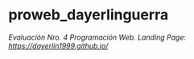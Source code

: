 # proweb_dayerlinguerra
*Evaluación Nro. 4 Programación Web.*
*Landing Page: https://dayerlin1999.github.io/*


